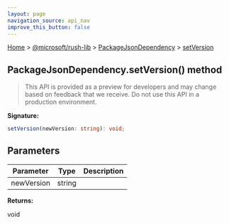 ```yaml
---
layout: page
navigation_source: api_nav
improve_this_button: false
---
```



[Home](./index.md) &gt; [@microsoft/rush-lib](./rush-lib.md) &gt; [PackageJsonDependency](./rush-lib.packagejsondependency.md) &gt; [setVersion](./rush-lib.packagejsondependency.setversion.md)

## PackageJsonDependency.setVersion() method

> This API is provided as a preview for developers and may change based on feedback that we receive. Do not use this API in a production environment.
>

<b>Signature:</b>

```typescript
setVersion(newVersion: string): void;
```

## Parameters

|  Parameter | Type | Description |
|  --- | --- | --- |
|  newVersion | string |  |

<b>Returns:</b>

void
